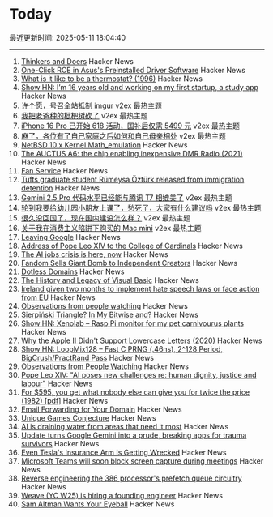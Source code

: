 # Today

最近更新时间: 2025-05-11 18:04:40

--- 
1. [Thinkers and Doers](https://www.strangeloopcanon.com/p/on-thinkers-and-doers) Hacker News
2. [One-Click RCE in Asus's Preinstalled Driver Software](https://mrbruh.com/asusdriverhub/) Hacker News
3. [What is it like to be a thermostat? (1996)](https://www.organism.earth/library/document/what-is-it-like-to-be-a-thermostat) Hacker News
4. [Show HN: I’m 16 years old and working on my first startup, a study app](https://www.notiv.app/) Hacker News
5. [许个愿，号召全站抵制 imgur](https://www.v2ex.com/t/1130961) v2ex 最热主题
6. [我把老爸种的枇杷树砍了](https://www.v2ex.com/t/1130950) v2ex 最热主题
7. [iPhone 16 Pro 已开始 618 活动，国补后仅需 5499 元](https://www.v2ex.com/t/1130942) v2ex 最热主题
8. [麻了，各位有了自己家庭之后如何和自己母亲相处](https://www.v2ex.com/t/1130925) v2ex 最热主题
9. [NetBSD 10.x Kernel Math_emulation](https://mezzantrop.wordpress.com/2025/02/04/netbsd-10-x-kernel-math_emulation/) Hacker News
10. [The AUCTUS A6: the chip enabling inexpensive DMR Radio (2021)](https://jhart99.com/auctus-a6/) Hacker News
11. [Fan Service](https://flak.tedunangst.com/post/fan-service) Hacker News
12. [Tufts graduate student Rümeysa Öztürk released from immigration detention](https://www.npr.org/2025/05/09/nx-s1-5393055/tufts-student-rumeysa-ozturk-ordered-freed-from-immigration-detention) Hacker News
13. [Gemini 2.5 Pro 代码水平已经能与腾讯 T7 相媲美了](https://www.v2ex.com/t/1130938) v2ex 最热主题
14. [轮到我要给幼儿园小朋友上课了，愁死了，大家有什么建议吗](https://www.v2ex.com/t/1130936) v2ex 最热主题
15. [很久没回国了，现在国内建设怎么样？](https://www.v2ex.com/t/1130924) v2ex 最热主题
16. [关于我在消费主义陷阱下购买的 Mac mini](https://www.v2ex.com/t/1130916) v2ex 最热主题
17. [Leaving Google](https://www.airs.com/blog/archives/670) Hacker News
18. [Address of Pope Leo XIV to the College of Cardinals](https://www.vatican.va/content/leo-xiv/en/speeches/2025/may/documents/20250510-collegio-cardinalizio.html) Hacker News
19. [The AI jobs crisis is here, now](https://www.bloodinthemachine.com/p/the-ai-jobs-crisis-is-here-now) Hacker News
20. [Fandom Sells Giant Bomb to Independent Creators](https://about.fandom.com/news/fandom-sells-giant-bomb-to-independent-creators) Hacker News
21. [Dotless Domains](https://lab.avl.la/dotless/) Hacker News
22. [The History and Legacy of Visual Basic](https://retool.com/visual-basic) Hacker News
23. [Ireland given two months to implement hate speech laws or face action from EU](https://www.thejournal.ie/ireland-given-two-months-to-start-implementing-hate-speech-laws-6697853-May2025/) Hacker News
24. [Observations from people watching](https://skincontact.substack.com/p/21-observations-from-people-watching) Hacker News
25. [Sierpiński Triangle? In My Bitwise and?](https://lcamtuf.substack.com/p/sierpinski-triangle-in-my-bitwise) Hacker News
26. [Show HN: Xenolab – Rasp Pi monitor for my pet carnivourus plants](https://github.com/blackrabbit17/xenolab) Hacker News
27. [Why the Apple II Didn't Support Lowercase Letters (2020)](https://www.vintagecomputing.com/index.php/archives/2833/why-the-apple-ii-didnt-support-lowercase-letters) Hacker News
28. [Show HN: LoopMix128 – Fast C PRNG (.46ns), 2^128 Period, BigCrush/PractRand Pass](https://github.com/danielcota/LoopMix128) Hacker News
29. [Observations from People Watching](https://skincontact.substack.com/p/21-observations-from-people-watching) Hacker News
30. [Pope Leo XIV: "AI poses new challenges re: human dignity, justice and labour"](https://www.vatican.va/content/leo-xiv/en/speeches/2025/may/documents/20250510-collegio-cardinalizio.html) Hacker News
31. [For $595, you get what nobody else can give you for twice the price (1982) [pdf]](https://s3data.computerhistory.org/brochures/commodore.commodore64.1982.102646264.pdf) Hacker News
32. [Email Forwarding for Your Domain](https://mailwip.com) Hacker News
33. [Unique Games Conjecture](https://en.wikipedia.org/wiki/Unique_games_conjecture) Hacker News
34. [AI is draining water from areas that need it most](https://www.bloomberg.com/graphics/2025-ai-impacts-data-centers-water-data) Hacker News
35. [Update turns Google Gemini into a prude, breaking apps for trauma survivors](https://www.theregister.com/2025/05/08/google_gemini_update_prevents_disabling/) Hacker News
36. [Even Tesla's Insurance Arm Is Getting Wrecked](https://insideevs.com/news/759156/tesla-insurance-loss-higher-average/) Hacker News
37. [Microsoft Teams will soon block screen capture during meetings](https://www.bleepingcomputer.com/news/microsoft/microsoft-teams-will-soon-block-screen-capture-during-meetings/) Hacker News
38. [Reverse engineering the 386 processor's prefetch queue circuitry](http://www.righto.com/2025/05/386-prefetch-circuitry-reverse-engineered.html) Hacker News
39. [Weave (YC W25) is hiring a founding engineer](https://www.ycombinator.com/companies/weave-3/jobs) Hacker News
40. [Sam Altman Wants Your Eyeball](https://www.privacyguides.org/articles/2025/05/10/sam-altman-wants-your-eyeball/) Hacker News
